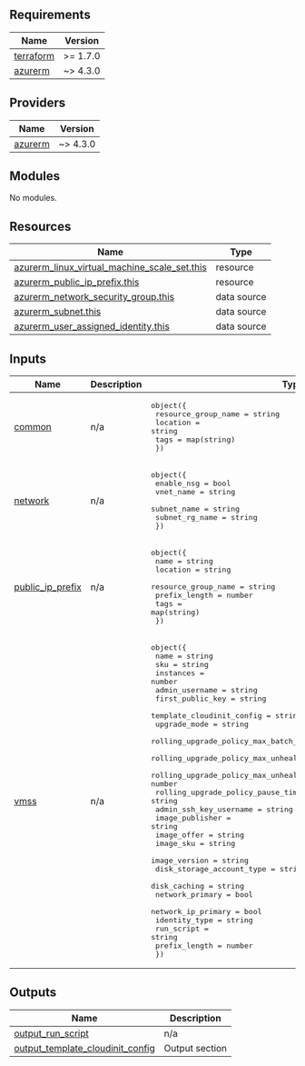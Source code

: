 ## Requirements

| Name | Version |
|------|---------|
| <a name="requirement_terraform"></a> [terraform](#requirement\_terraform) | >= 1.7.0 |
| <a name="requirement_azurerm"></a> [azurerm](#requirement\_azurerm) | ~> 4.3.0 |

## Providers

| Name | Version |
|------|---------|
| <a name="provider_azurerm"></a> [azurerm](#provider\_azurerm) | ~> 4.3.0 |

## Modules

No modules.

## Resources

| Name | Type |
|------|------|
| [azurerm_linux_virtual_machine_scale_set.this](https://registry.terraform.io/providers/hashicorp/azurerm/latest/docs/resources/linux_virtual_machine_scale_set) | resource |
| [azurerm_public_ip_prefix.this](https://registry.terraform.io/providers/hashicorp/azurerm/latest/docs/resources/public_ip_prefix) | resource |
| [azurerm_network_security_group.this](https://registry.terraform.io/providers/hashicorp/azurerm/latest/docs/data-sources/network_security_group) | data source |
| [azurerm_subnet.this](https://registry.terraform.io/providers/hashicorp/azurerm/latest/docs/data-sources/subnet) | data source |
| [azurerm_user_assigned_identity.this](https://registry.terraform.io/providers/hashicorp/azurerm/latest/docs/data-sources/user_assigned_identity) | data source |

## Inputs

| Name | Description | Type | Default | Required |
|------|-------------|------|---------|:--------:|
| <a name="input_common"></a> [common](#input\_common) | n/a | <pre>object({<br/>    resource_group_name = string<br/>    location            = string<br/>    tags                = map(string)<br/>  })</pre> | n/a | yes |
| <a name="input_network"></a> [network](#input\_network) | n/a | <pre>object({<br/>    enable_nsg     = bool<br/>    vnet_name      = string<br/>    subnet_name    = string<br/>    subnet_rg_name = string<br/>  })</pre> | n/a | yes |
| <a name="input_public_ip_prefix"></a> [public\_ip\_prefix](#input\_public\_ip\_prefix) | n/a | <pre>object({<br/>    name                = string<br/>    location            = string<br/>    resource_group_name = string<br/>    prefix_length       = number<br/>    tags                = map(string)<br/>  })</pre> | n/a | yes |
| <a name="input_vmss"></a> [vmss](#input\_vmss) | n/a | <pre>object({<br/>    name                                                           = string<br/>    sku                                                            = string<br/>    instances                                                      = number<br/>    admin_username                                                 = string<br/>    first_public_key                                               = string<br/>    template_cloudinit_config                                      = string<br/>    upgrade_mode                                                   = string<br/>    rolling_upgrade_policy_max_batch_instance_percent              = number<br/>    rolling_upgrade_policy_max_unhealthy_instance_percent          = number<br/>    rolling_upgrade_policy_max_unhealthy_upgraded_instance_percent = number<br/>    rolling_upgrade_policy_pause_time_between_batches              = string<br/>    admin_ssh_key_username                                         = string<br/>    image_publisher                                                = string<br/>    image_offer                                                    = string<br/>    image_sku                                                      = string<br/>    image_version                                                  = string<br/>    disk_storage_account_type                                      = string<br/>    disk_caching                                                   = string<br/>    network_primary                                                = bool<br/>    network_ip_primary                                             = bool<br/>    identity_type                                                  = string<br/>    run_script                                                     = string<br/>    prefix_length                                                  = number<br/>  })</pre> | n/a | yes |

## Outputs

| Name | Description |
|------|-------------|
| <a name="output_output_run_script"></a> [output\_run\_script](#output\_output\_run\_script) | n/a |
| <a name="output_output_template_cloudinit_config"></a> [output\_template\_cloudinit\_config](#output\_output\_template\_cloudinit\_config) | Output section |
